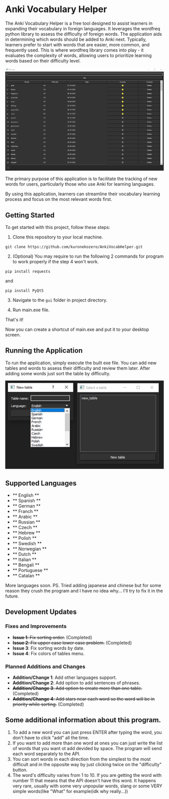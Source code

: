 # Anki Vocabulary Helper

The Anki Vocabulary Helper is a free tool designed to assist learners in expanding their vocabulary in foreign languages. It leverages the wordfreq python library to assess the difficulty of foreign words. The application aids in determining which words should be added to Anki next. Typically, learners prefer to start with words that are easier, more common, and frequently used. This is where wordfreq library comes into play - it evaluates the complexity of words, allowing users to prioritize learning words based on their difficulty level.

![Screenshot](Screenshot_1.png)

The primary purpose of this application is to facilitate the tracking of new words for users, particularly those who use Anki for learning languages. 

By using this application, learners can streamline their vocabulary learning process and focus on the most relevant words first.

## Getting Started

To get started with this project, follow these steps:

1. Clone this repository to your local machine.
```
git clone https://github.com/kuronekozero/AnkiVocabHelper.git
```
2. (Optional) You may require to run the following 2 commands for program to work properly if the step 4 won't work.
```
pip install requests
```

and

```
pip install PyQt5
```

3. Navigate to the `gui` folder in project directory.

4. Run main.exe file.

That's it!

Now you can create a shortcut of main.exe and put it to your desktop screen.

## Running the Application

To run the application, simply execute the built exe file. You can add new tables and words to assess their difficulty and review them later. 
After adding some words just sort the table by difficulty.

![Screenshot](Screenshot_2.png)

## Supported Languages

- ** English **
- ** Spanish **
- ** German **
- ** Franch **
- ** Arabic **
- ** Russian **
- ** Czech **
- ** Hebrew **
- ** Polish **
- ** Swedish **
- ** Norwegian **
- ** Dutch **
- ** Italian **
- ** Bengali **
- ** Portuguese **
- ** Catalan **

More languages soon.
PS. Tried adding japanese and chinese but for some reason they crush the program and I have no idea why...
I'll try to fix it in the future.

## Development Updates

### Fixes and Improvements

- ~~**Issue 1**: Fix sorting order.~~ (Completed)
- ~~**Issue 2**: Fix upper case lower case problem.~~ (Completed)
- **Issue 3**: Fix sorting words by date.
- **Issue 4**: Fix colors of tables menu.  

### Planned Additions and Changes

- **Addition/Change 1**: Add other languages support.
- **Addition/Change 2**: Add option to add sentences of phrases.
- ~~**Addition/Change 3**: Add option to create more than one table.~~ (Completed)
- ~~**Addition/Change 4**: Add stars near each word so the word will be in priority while sorting.~~  (Completed)

## Some additional information about this program.

1. To add a new word you can just press ENTER after typing the word, you don't have to click "add" all the time.
2. If you want to add more than one word at ones you can just write the list of words that you want ot add devided by space. The program will send each word separately to the API.
3. You can sort words in each direction from the simplest to the most difficult and in the opposite way by just clicking twice on the "difficulty" button.
4. The word's difficulty varies from 1 to 10. If you are getting the word with number 11 that means that the API doesn't have this word. It happens very rare, usually with some very unpopular words, slang or some VERY simple words(like "What" for example(idk why really...))
